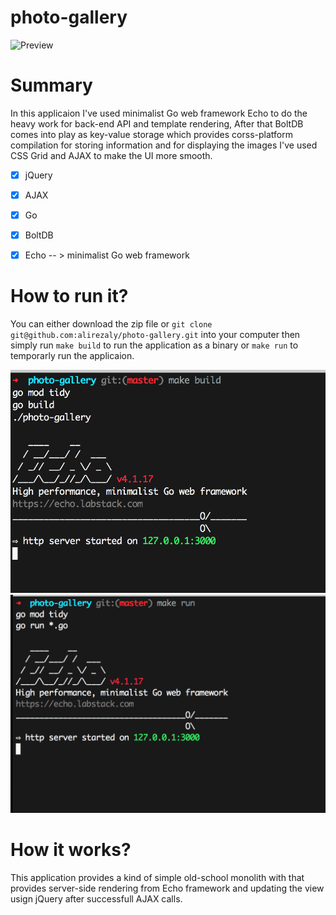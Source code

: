 # photo-gallery
![Preview](preview.png)


# Summary

In this applicaion I've used minimalist Go web framework Echo to do the heavy work for back-end API and template rendering, 
After that BoltDB comes into play as key-value storage which provides corss-platform compilation for storing information and
for displaying the images I've used CSS Grid and AJAX to make the UI more smooth.


- [x] jQuery
- [x] AJAX
- [x] Go
- [x] BoltDB
- [x] Echo -- > minimalist Go web framework 


# How to run it?

You can either download the zip file or `git clone git@github.com:alirezaly/photo-gallery.git` into your computer then simply
run `make build` to run the application as a binary or `make run` to temporarly run the applicaion.

![make-build](make-build.png)
![make-run](make-run.png)


# How it works?
This application provides a kind of simple old-school monolith with that provides server-side rendering
from Echo framework and updating the view usign jQuery after successfull AJAX calls.

